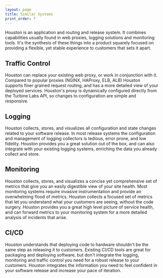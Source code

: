 ```yaml
---
layout: page
title: Similar Systems
print_order: 7
---
```


[//]: # ( Copyright 2017 Turbine Labs, Inc.                                   )
[//]: # ( you may not use this file except in compliance with the License.    )
[//]: # ( You may obtain a copy of the License at                             )
[//]: # (                                                                     )
[//]: # (     http://www.apache.org/licenses/LICENSE-2.0                      )
[//]: # (                                                                     )
[//]: # ( Unless required by applicable law or agreed to in writing, software )
[//]: # ( distributed under the License is distributed on an "AS IS" BASIS,   )
[//]: # ( WITHOUT WARRANTIES OR CONDITIONS OF ANY KIND, either express or     )
[//]: # ( implied. See the License for the specific language governing        )
[//]: # ( permissions and limitations under the License.                      )

Houston is an application and routing and release system. It combines
capabilities usually found in web proxies, logging solutions and
monitoring tools. It's the synthesis of these things into a product
squarely focused on providing a flexible, yet stable experience to
customers that sets it apart.

## Traffic Control

Houston can replace your existing web proxy, or work in conjunction
with it. Compared to popular proxies (NGINX, HAProxy, ELB, ALB)
Houston supports finer grained request routing, and has a more
detailed view of your deployed services. Houston's proxy is
dynamically configured directly from the Turbine Labs API, so changes
to configuration are simple and responsive.

## Logging

Houston collects, stores, and visualizes all configuration and state 
changes related to your software release. In most release systems
the configuration and management of logging collectors is tedious,
error prone, and low fidelity. Houston provides you a great solution
out of the box, and can also integrate with your existing logging
systems, enriching the data you already collect and store.

## Monitoring

Houston collects, stores, and visualizes a concise yet comprehensive
set of metrics that give you an easily digestible view of your site
health. Most monitoring systems require invasive instrumentation and
provide an overwhelming flood of metrics. Houston collects a focused
set of metrics that let you understand what your customers are seeing,
without the code surgery. Houston provides you a great high level
picture of service health, and can forward metrics to your monitoring
system for a more detailed analysis of incidents that arise.

## CI/CD

Houston understands that deploying code to hardware shouldn't be the
same step as releasing it to customers. Existing CI/CD tools are great
for packaging and deploying software, but don't integrate the logging,
monitoring and traffic control you need for a robust release to your
customers. Houston integrates the information you need to feel
confident in your software release and increase your pace of
iteration.
